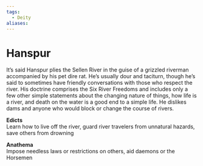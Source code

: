 ```yaml
---
tags:
  - Deity
aliases:
---
```

# Hanspur
It’s said Hanspur plies the Sellen River in the guise of a grizzled riverman accompanied by his pet dire rat. He’s usually dour and taciturn, though he’s said to sometimes have friendly conversations with those who respect the river. His doctrine comprises the Six River Freedoms and includes only a few other simple statements about the changing nature of things, how life is a river, and death on the water is a good end to a simple life. He dislikes dams and anyone who would block or change the course of rivers.

**Edicts**  
Learn how to live off the river, guard river travelers from unnatural hazards, save others from drowning

**Anathema**  
Impose needless laws or restrictions on others, aid daemons or the Horsemen